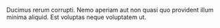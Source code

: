 Ducimus rerum corrupti.
Nemo aperiam aut non quasi quo provident illum minima aliquid.
Est voluptas neque voluptatem ut.